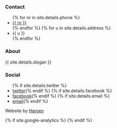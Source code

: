 <footer>
	<div>
		<h3>Contact</h3>
		<ul>
		{% for nr in site.details.phone %}
			<li><a href="tel:{{ nr }}">{{ nr }}</a></li>
		{% endfor %}
		{% for u in site.details.address %}
			<li>{{ u }}</li>
		{% endfor %}
		</ul>
	</div>
	<div>
		<h3>About</h3>
		<p>{{ site.details.slogan }}</p>
	</div>
	<div>
		<h3>Social</h3>
		<ul>
			{% if site.details.twitter %}<li><a href="https://twitter.com/{{site.details.twitter}}">twitter</a>{% endif %}
			{% if site.details.facebook %}<li><a href="https://facebook.com/{{site.details.facebook}}">facebook</a>{% endif %}
			{% if site.details.email %}<li><a href="mailto:{{site.details.email}}">email</a>{% endif %}
		</ul>
		<p>Website by <a href="https://haroen.me">Haroen</a></p>
	</div>
</footer>
{% if site.google-analytics %}
<script>
(function (i, s, o, g, r, a, m) {
  i['GoogleAnalyticsObject'] = r;
  i[r] = i[r] || function() {
    (i[r].q = i[r].q || []).push(arguments)
  }, i[r].l = 1 * new Date();
  a = s.createElement(o),
  m = s.getElementsByTagName(o)[0];
  a.async = 1;
  a.src = g;
  m.parentNode.insertBefore(a, m)
})(window, document, 'script', '//www.google-analytics.com/analytics.js', 'ga');

ga('create', '{{ site.google-analytics }}', 'auto');
ga('send', 'pageview');
</script>
{% endif %}
</body>
</html>
